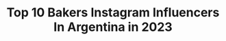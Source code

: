 ---
title: Top 10 Bakers Instagram Influencers In Argentina in 2023
description: >-
  Find top bakers Instagram influencers in Argentina in 2023. Most popular hashtags: #budin #torta #receta #chocolate.
platform: Instagram
hits: 44
text_top: See the top-rated Instagram influencers on inBeat.
text_bottom: Our platform holds 44 Instagram influencers like this in Argentina for you to connect with.
profiles:
  - username: "germantorres.pan"
    fullname: >-
      Germán Torres
    bio: >-
      Baker/
    location: "Argentina"
    followers: 29716
    engagement: 294
    commentsToLikes: 0.044762
    id: ck0uadxg8c2vf0i19hykd9n23
    verified: false
    hashtags: ""
  - username: "paz_baker"
    fullname: >-
      Paz Baker
    bio: >-
      Baking in Buenos Aires! Pedidos a @bakingismybusiness Encontrá mis recetas en historias destacadas y en mi canal de YouTube👇🏻🧁
    location: "Argentina"
    followers: 27926
    engagement: 590
    commentsToLikes: 0.055701
    id: ck5zubamh21ir0i14pvozeoxx
    verified: false
    hashtags: "#harrypotter, #netflix, #hogwarts, #receta"
  - username: "amasa.madre"
    fullname: >-
      Claudia Romero 🥖🇦🇷
    bio: >-
      🙋🏼Madre, panadera, diseñadora de interiores 🏡 recetas 🍞amasa madre 💆🏼estas en el horno💁🏼el horno no muerde 🙍🏼#tesacopanadera 😎 La Plata ❤️🍞🇦🇷
    location: "Argentina"
    followers: 232526
    engagement: 95
    commentsToLikes: 0.057078
    id: ck15pt14fzi9f0i19857jydag
    verified: false
    hashtags: "#thefeedfeed, #foodlover, #tarta, #pandulce"
  - username: "singele.cocina"
    fullname: >-
      Pau Singer
    bio: >-
      🍴Recetas , consejos y recomendaciones. 📸Fotografía. 📩 singele.cocina@gmail.com 📍 B.s A.s, 🇦🇷
    location: "Argentina"
    followers: 109973
    engagement: 268
    commentsToLikes: 0.204541
    id: ck5qatkc1i6df0i11ump88dfh
    verified: false
    hashtags: "#caseroyrico, #cookies, #fotogastronomica, #sweet"
  - username: "daro_1801"
    fullname: >-
      Daro Rodriguez
    bio: >-
      Lic. En Gastronomía-UADE. Pastelería Docente en @iagastronomia
    location: "Argentina"
    followers: 9533
    engagement: 604
    commentsToLikes: 0.036868
    id: ckap42vec5lsv0i78irlldwjt
    verified: false
    hashtags: "#casa, #molde, #pan, #manteca"
  - username: "paulampics"
    fullname: >-
      Paula Montenegro ~ Pastelera
    bio: >-
      RECETAS desde #BuenosAires 🇦🇷 🧁Pastelería, mucha, y un poquito así de salado🍴 Food blogger 👉🏻 @vintagekitchenblog Blog de Recetas 👇🏻
    location: "Argentina"
    followers: 154181
    engagement: 116
    commentsToLikes: 0.025088
    id: ckaor4loqlpfh0i78397735ox
    verified: false
    hashtags: "#recetadulce, #recetafacil, #receta, #tortadechocolate"
  - username: "solitacohen"
    fullname: >-
      Solita Cohen
    bio: >-
      Arte!! Pasión por el arte, arte contemporáneo, arte latinoamericano.
    location: "Argentina"
    followers: 28819
    engagement: 111
    commentsToLikes: 0.041519
    id: ckaotzisay4jy0i786bqljxa2
    verified: false
    hashtags: "#pinturas, #pintura, #artistas, #obras"
  - username: "hernanbakeoff"
    fullname: >-
      Hernan Lambertucci
    bio: >-
      40 años Finalista #bakeoff #argentina🇦🇷 Lic en Administración Postrero - Pastelero - 🍫🍨🍦 Pasión y Creatividad 😃😄😁
    location: "Argentina"
    followers: 69586
    engagement: 188
    commentsToLikes: 0.066286
    id: ck8t8fnqzka810j7863fklqfm
    verified: false
    hashtags: "#instagood, #chocolate, #budin, #recipe"
  - username: "author_of_travel"
    fullname: >-
      Author Of Travel - Путешествия
    bio: >-
      🌎Поможем построить маршруты по Москве и по миру ПУТЕШЕСТВУЙТЕ с нами САМИ 🇷🇺Russian/🇬🇧English/🇮🇹Italiano/🇪🇸Espanol @veranova86,@marinakruglenya
    location: "Argentina"
    followers: 4660
    engagement: 470
    commentsToLikes: 0.079561
    id: ck5zp6yprs3sg0i141y4fome2
    verified: false
    hashtags: "#viveargentina, #conociendoba, #turistaenbuenosaires, #buenosaires"
  - username: "elianapedersen"
    fullname: >-
      𝙀𝙡𝙞𝙖𝙣𝙖 𝙋𝙚𝙙𝙚𝙧𝙨𝙚𝙣
    bio: >-
      🇧🇻| Vikinga en Argentina. 💡| Lo invisible CREA lo VISIBLE. Mi repostería saludable @nutrin.bakery
    location: "Argentina"
    followers: 5298
    engagement: 823
    commentsToLikes: 0.042576
    id: ck5cj1pkxtsr30i116qt2jxhc
    verified: false
    hashtags: "#capital, #viajar, #travel, #salta"
---